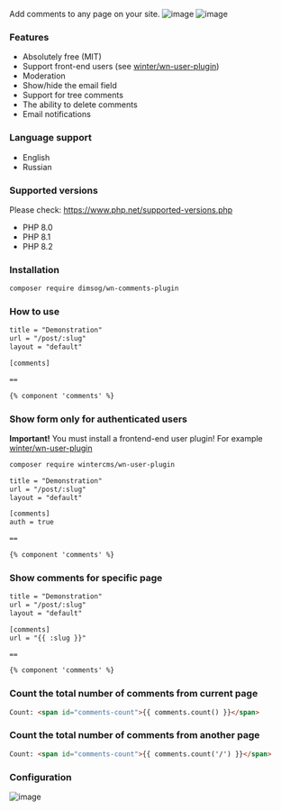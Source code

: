 Add comments to any page on your site.
![image](https://user-images.githubusercontent.com/904958/209522089-da572948-8d5f-4e01-ab7d-604691f9a85d.png)
![image](https://user-images.githubusercontent.com/904958/209521953-3ae2ab52-b63d-4d80-b33d-7a0a63bf61ed.png)

### Features
* Absolutely free (MIT)
* Support front-end users (see [winter/wn-user-plugin](https://github.com/wintercms/wn-user-plugin))
* Moderation
* Show/hide the email field
* Support for tree comments
* The ability to delete comments
* Email notifications

### Language support
* English
* Russian

### Supported versions
Please check: https://www.php.net/supported-versions.php
* PHP 8.0
* PHP 8.1
* PHP 8.2

### Installation
```bash
composer require dimsog/wn-comments-plugin
```

### How to use
```html
title = "Demonstration"
url = "/post/:slug"
layout = "default"

[comments]

==

{% component 'comments' %}

```

### Show form only for authenticated users
<strong>Important!</strong>
You must install a frontend-end user plugin! For example [winter/wn-user-plugin](https://github.com/wintercms/wn-user-plugin)
```bash
composer require wintercms/wn-user-plugin
```
```html
title = "Demonstration"
url = "/post/:slug"
layout = "default"

[comments]
auth = true

==

{% component 'comments' %}

```

### Show comments for specific page
```html
title = "Demonstration"
url = "/post/:slug"
layout = "default"

[comments]
url = "{{ :slug }}"

==

{% component 'comments' %}
```


### Count the total number of comments from current page
```html
Count: <span id="comments-count">{{ comments.count() }}</span>
```

### Count the total number of comments from another page
```html
Count: <span id="comments-count">{{ comments.count('/') }}</span>
```


### Configuration
![image](https://user-images.githubusercontent.com/904958/147883069-479315ab-6c16-4298-ba9c-2a821f96b910.png)
